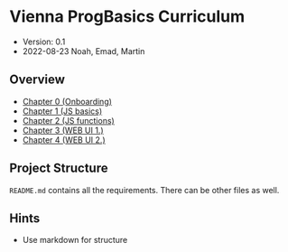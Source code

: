 # Vienna ProgBasics Curriculum

* Version: 0.1
* 2022-08-23 Noah, Emad, Martin


## Overview
* [Chapter 0 (Onboarding)](chapter0/README.md)
* [Chapter 1 (JS basics)](chapter1/README.md)
* [Chapter 2 (JS functions)](chapter2/README.md)
* [Chapter 3 (WEB UI 1.)](chapter3/README.md)
* [Chapter 4 (WEB UI 2.)](chapter4/README.md)

## Project Structure

`README.md` contains all the requirements. There can be other files as well.

## Hints
* Use markdown for structure
